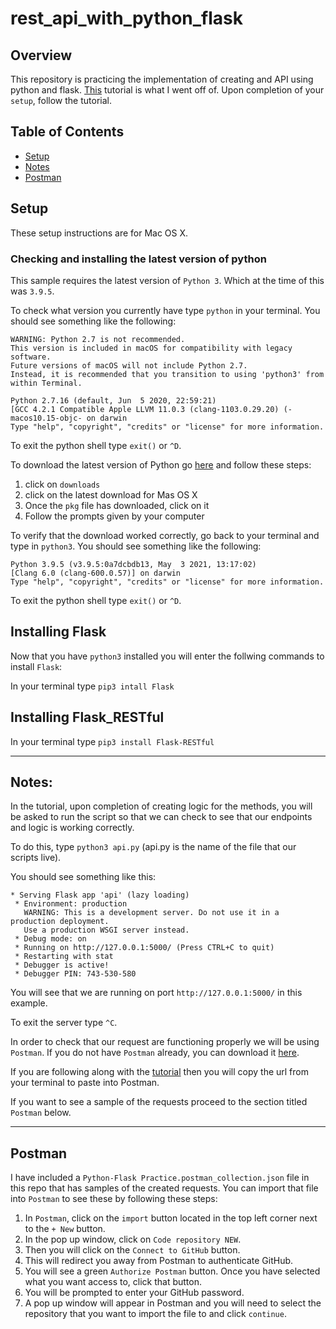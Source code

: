 # rest_api_with_python_flask

## Overview

This repository is practicing the implementation of creating and API using python and flask. [This](https://medium.com/duomly-blockchain-online-courses/how-to-create-a-simple-rest-api-with-python-and-flask-in-5-minutes-94bb88f74a23) tutorial is what I went off of. Upon completion of your `setup`, follow the tutorial.

## Table of Contents
  - [Setup](#setup)
  - [Notes](#notes)
  - [Postman](#postman)


## Setup
These setup instructions are for Mac OS X.

### Checking and installing the latest version of python

This sample requires the latest version of `Python 3`. Which at the time of this was `3.9.5`.

To check what version you currently have type `python` in your terminal. You should see something like the following:

```
WARNING: Python 2.7 is not recommended.
This version is included in macOS for compatibility with legacy software.
Future versions of macOS will not include Python 2.7.
Instead, it is recommended that you transition to using 'python3' from within Terminal.

Python 2.7.16 (default, Jun  5 2020, 22:59:21)
[GCC 4.2.1 Compatible Apple LLVM 11.0.3 (clang-1103.0.29.20) (-macos10.15-objc- on darwin
Type "help", "copyright", "credits" or "license" for more information.
```

To exit the python shell type `exit()` or `^D`.

To download the latest version of Python go [here](https://www.python.org/) and follow these steps:
1. click on `downloads`
2. click on the latest download for Mas OS X
3. Once the `pkg` file has downloaded, click on it
4. Follow the prompts given by your computer

To verify that the download worked correctly, go back to your terminal and type in `python3`. You should see something like the following:

```
Python 3.9.5 (v3.9.5:0a7dcbdb13, May  3 2021, 13:17:02)
[Clang 6.0 (clang-600.0.57)] on darwin
Type "help", "copyright", "credits" or "license" for more information.
```

To exit the python shell type `exit()` or `^D`.

## Installing Flask

Now that you have `python3` installed you will enter the follwing commands to install `Flask`:

In your terminal type `pip3 intall Flask`

## Installing Flask_RESTful

In your terminal type `pip3 install Flask-RESTful`

------
## Notes:

In the tutorial, upon completion of creating logic for the methods, you will be asked to run the script so that we can check to see that our endpoints and logic is working correctly. 

To do this, type `python3 api.py` (api.py is the name of the file that our scripts live).

You should see something like this:

```
* Serving Flask app 'api' (lazy loading)
 * Environment: production
   WARNING: This is a development server. Do not use it in a production deployment.
   Use a production WSGI server instead.
 * Debug mode: on
 * Running on http://127.0.0.1:5000/ (Press CTRL+C to quit)
 * Restarting with stat
 * Debugger is active!
 * Debugger PIN: 743-530-580
 ```
 
 You will see that we are running on port `http://127.0.0.1:5000/` in this example. 
 
 To exit the server type `^C`.
 
 In order to check that our request are functioning properly we will be using `Postman`. If you do not have `Postman` already, you can download it [here](https://www.postman.com/product/rest-client/).
 
 If you are following along with the [tutorial](https://medium.com/duomly-blockchain-online-courses/how-to-create-a-simple-rest-api-with-python-and-flask-in-5-minutes-94bb88f74a23) then you will copy the url from your terminal to paste into Postman.
 
 If you want to see a sample of the requests proceed to the section titled `Postman` below.
 
 ---------
 ## Postman
 
 I have included a `Python-Flask Practice.postman_collection.json` file in this repo that has samples of the created requests. You can import that file into `Postman` to see these by following these steps:
 1. In `Postman`, click on the `import` button located in the top left corner next to the `+ New` button.
 2. In the pop up window, click on `Code repository NEW`.
 3. Then you will click on the `Connect to GitHub` button.
 4. This will redirect you away from Postman to authenticate GitHub.
 5. You will see a green `Authorize Postman` button. Once you have selected what you want access to, click that button.
 6. You will be prompted to enter your GitHub password.
 7. A pop up window will appear in Postman and you will need to select the repository that you want to import the file to and click `continue`.

